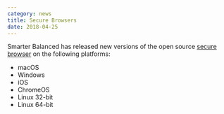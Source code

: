 ```yaml
---
category: news
title: Secure Browsers
date: 2018-04-25
---
```


Smarter Balanced has released new versions of the open source [secure browser](http://www.smarterapp.org/securebrowsers.html) on the following platforms:

* macOS
* Windows
* iOS
* ChromeOS
* Linux 32-bit
* Linux 64-bit